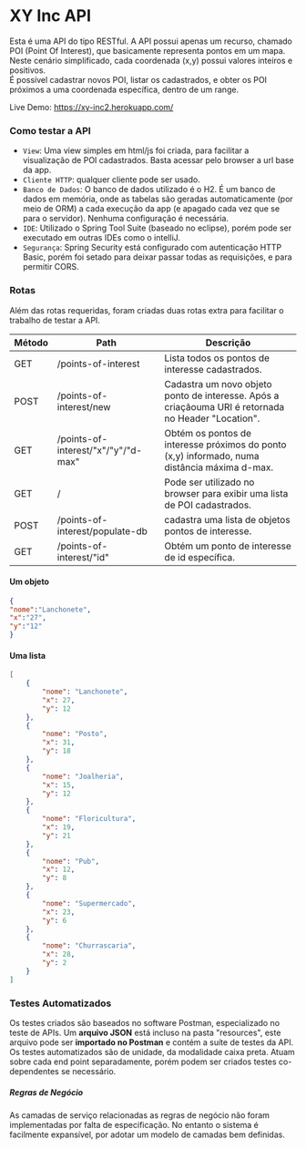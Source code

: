 # XY Inc API

   Esta é uma API do tipo RESTful. A API possui apenas um recurso, chamado POI (Point Of Interest), que basicamente representa pontos em um mapa. Neste cenário simplificado, cada coordenada (x,y) possui valores inteiros e positivos.  
  É possível cadastrar novos POI, listar os cadastrados, e obter os POI próximos a uma coordenada específica, dentro de um range. 

   Live Demo: https://xy-inc2.herokuapp.com/

### Como testar a API
- `View`: Uma view simples em html/js foi criada, para facilitar a visualização de POI cadastrados. Basta acessar pelo browser a url base da app.
- `Cliente HTTP`: qualquer cliente pode ser usado.
- `Banco de Dados`: O banco de dados utilizado é o H2. É um banco de dados em memória, onde as tabelas são geradas automaticamente (por meio de ORM) a cada execução da app (e apagado cada vez que se para o servidor). Nenhuma configuração é necessária.
- `IDE`: Utilizado o Spring Tool Suite (baseado no eclipse), porém pode ser executado em outras IDEs como o intelliJ.
- `Segurança`: Spring Security está configurado com autenticação HTTP Basic, porém foi setado para deixar passar todas as requisições, e para permitir CORS.

### Rotas

Além das rotas requeridas, foram criadas duas rotas extra para facilitar o trabalho de testar a API.

| Método | Path | Descrição |
| ------ | ------ | ------ |
| GET | /points-of-interest | Lista todos os pontos de interesse cadastrados. |
| POST| /points-of-interest/new | Cadastra um novo objeto ponto de interesse. Após a criaçãouma URI é retornada no Header "Location".|
| GET | /points-of-interest/"x"/"y"/"d-max" | Obtém os pontos de interesse próximos do ponto (x,y) informado, numa distância máxima d-max.|
| GET | / | Pode ser utilizado no browser para exibir uma lista de POI cadastrados.|
| POST| /points-of-interest/populate-db | cadastra uma lista de objetos pontos de interesse. |
| GET | /points-of-interest/"id" | Obtém um ponto de interesse de id específica. |


#### Um objeto

```json
{
"nome":"Lanchonete",
"x":"27",
"y":"12"
}
```

#### Uma lista
```json
[
    {
        "nome": "Lanchonete",
        "x": 27,
        "y": 12
    },
    {
        "nome": "Posto",
        "x": 31,
        "y": 18
    },
    {
        "nome": "Joalheria",
        "x": 15,
        "y": 12
    },
    {
        "nome": "Floricultura",
        "x": 19,
        "y": 21
    },
    {
        "nome": "Pub",
        "x": 12,
        "y": 8
    },
    {
        "nome": "Supermercado",
        "x": 23,
        "y": 6
    },
    {
        "nome": "Churrascaria",
        "x": 28,
        "y": 2
    }
]
```

### Testes Automatizados
Os testes criados são baseados no software Postman, especializado no teste de APIs. Um **arquivo JSON** está incluso na pasta "resources", este arquivo pode ser **importado no Postman** e contém a suíte de testes da API. Os testes automatizados são de unidade, da modalidade caixa preta. Atuam sobre cada end point separadamente, porém podem ser criados testes co-dependentes se necessário.

##### Regras de Negócio
As camadas de serviço relacionadas as regras de negócio não foram implementadas por falta de especificação. No entanto o sistema é facilmente expansível, por adotar um modelo de camadas bem definidas.
